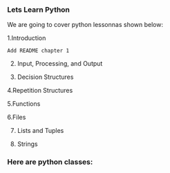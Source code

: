 ### Lets Learn Python


We are going to cover python lessonnas shown below:

  1.Introduction


	Add README chapter 1
 
2. Input, Processing, and Output
 
4. Decision Structures

4.Repetition Structures

5.Functions

6.Files

7. Lists and Tuples

8. Strings

  
### Here are python classes:


